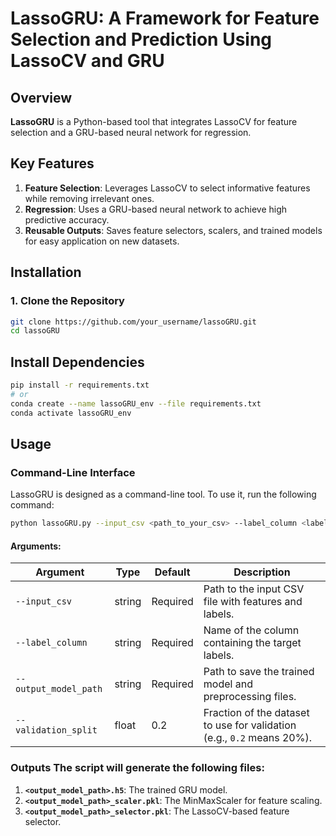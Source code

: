 # LassoGRU: A Framework for Feature Selection and Prediction Using LassoCV and GRU

## Overview
**LassoGRU** is a Python-based tool that integrates LassoCV for feature selection and a GRU-based neural network for regression.

## Key Features
1. **Feature Selection**: Leverages LassoCV to select informative features while removing irrelevant ones.
2. **Regression**: Uses a GRU-based neural network to achieve high predictive accuracy.
3. **Reusable Outputs**: Saves feature selectors, scalers, and trained models for easy application on new datasets.

## Installation
### 1. Clone the Repository
```bash
git clone https://github.com/your_username/lassoGRU.git
cd lassoGRU
```

## Install Dependencies
```bash
pip install -r requirements.txt
# or
conda create --name lassoGRU_env --file requirements.txt
conda activate lassoGRU_env
```

## Usage 
### Command-Line Interface
LassoGRU is designed as a command-line tool. To use it, run the following command:
```bash
python lassoGRU.py --input_csv <path_to_your_csv> --label_column <label_column_name> --output_model_path <output_prefix> --validation_split <validation_portion>
```

#### Arguments: 
| Argument            | Type   | Default  | Description                                                                 |
|---------------------|--------|----------|-----------------------------------------------------------------------------|
| `--input_csv`       | string | Required | Path to the input CSV file with features and labels.                        |
| `--label_column`    | string | Required | Name of the column containing the target labels.                            |
| `--output_model_path`| string | Required | Path to save the trained model and preprocessing files.                     |
| `--validation_split`| float  | 0.2      | Fraction of the dataset to use for validation (e.g., `0.2` means 20%).      |

### Outputs The script will generate the following files: 
1. **`<output_model_path>.h5`**: The trained GRU model. 
2. **`<output_model_path>_scaler.pkl`**: The MinMaxScaler for feature scaling. 
3. **`<output_model_path>_selector.pkl`**: The LassoCV-based feature selector.


